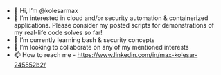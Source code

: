 - 👋 Hi, I’m @kolesarmax
- 👀 I’m interested in cloud and/or security automation & containerized applications. Please consider my posted scripts for demonstrations of my real-life code solves so far!
- 🌱 I’m currently learning bash & security concepts
- 💞️ I’m looking to collaborate on any of my mentioned interests
- 📫 How to reach me - https://www.linkedin.com/in/max-kolesar-245552b2/

<!---
kolesarmax/kolesarmax is a ✨ special ✨ repository because its `README.md` (this file) appears on your GitHub profile.
You can click the Preview link to take a look at your changes.
--->
